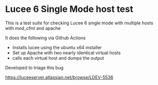 # Lucee 6 Single Mode host test

This is a test suite for checking Lucee 6 single mode with multiple hosts with mod_cfml and apache

It does the following via Github Actions

- Installs lucee using the ubuntu x64 installer
- Set up Apache with two nearly identical virtual hosts
- calls each virtual host and dumps the output

Developed to triage this bug

https://luceeserver.atlassian.net/browse/LDEV-5536
